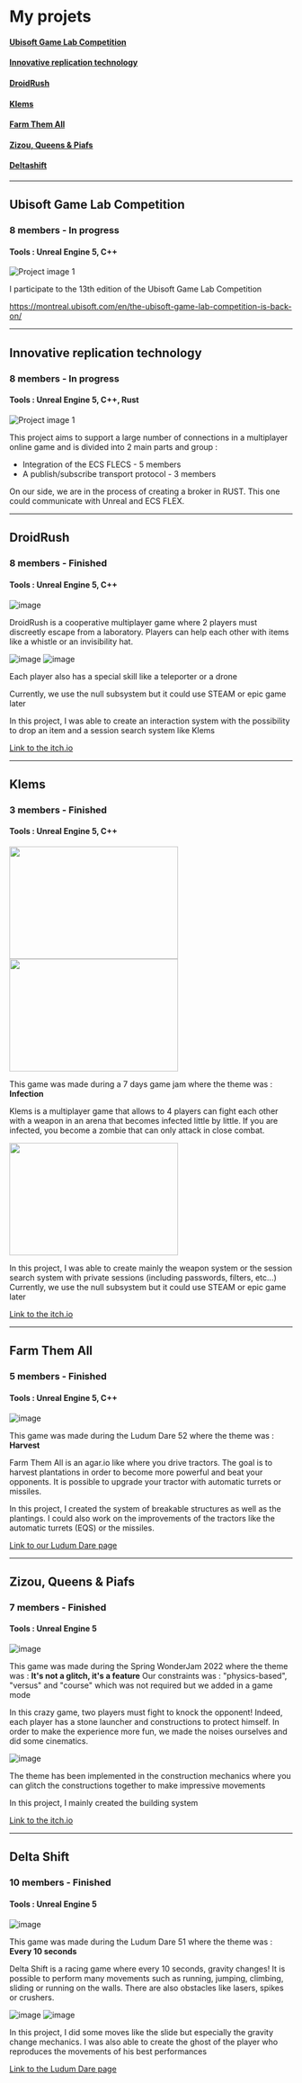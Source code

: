 # My projets

#### [Ubisoft Game Lab Competition ](#ubisoft)
#### [Innovative replication technology ](#replication)
#### [DroidRush ](#droidrush)
#### [Klems ](#klems)
#### [Farm Them All ](#farmthemall)
#### [Zizou, Queens & Piafs ](#zizou)
#### [Deltashift ](#deltashift)

 ---
 
 
## <a name="ubisoft"></a>Ubisoft Game Lab Competition
### 8 members - In progress
#### Tools : Unreal Engine 5, C++
![Project image 1](https://via.placeholder.com/150x150)

I participate to the 13th edition of the Ubisoft Game Lab Competition
 
https://montreal.ubisoft.com/en/the-ubisoft-game-lab-competition-is-back-on/
 
---
 
 
 
## <a name="replication"></a>Innovative replication technology
### 8 members - In progress
#### Tools : Unreal Engine 5, C++, Rust
![Project image 1](https://via.placeholder.com/150x150)

This project aims to support a large number of connections in a multiplayer online game and is divided into 2 main parts and group :
 - Integration of the ECS FLECS - 5 members
 - A publish/subscribe transport protocol - 3 members
 
 On our side, we are in the process of creating a broker in RUST. This one could communicate with Unreal and ECS FLEX.

 
 
 
---



## <a name="droidrush"></a>DroidRush
### 8 members - Finished
#### Tools : Unreal Engine 5, C++
![image](https://user-images.githubusercontent.com/100521440/216778122-5b59acef-f394-4935-ae5e-9f12ffe68b67.png)

DroidRush is a cooperative multiplayer game where 2 players must discreetly escape from a laboratory. Players can help each other with items like a whistle or an invisibility hat.

![image](https://user-images.githubusercontent.com/100521440/216778720-13324ad6-e47a-4ebb-a094-db7c9905ac8c.png)
![image](https://user-images.githubusercontent.com/100521440/216778948-f7b34506-4f57-46b6-a13d-83eaded2d04a.png)

Each player also has a special skill like a teleporter or a drone

Currently, we use the null subsystem but it could use STEAM or epic game later

In this project, I was able to create an interaction system with the possibility to drop an item and a session search system like Klems

[Link to the itch.io](https://example.com)



---



## <a name="klems"></a>Klems
### 3 members - Finished
#### Tools : Unreal Engine 5, C++
<img src="https://user-images.githubusercontent.com/100521440/216897498-31acc7e6-0808-41c5-b060-ddf79658103f.png"  width="300" height="200"/>
<img src="https://user-images.githubusercontent.com/100521440/216897385-1b79a6d5-d33d-402e-be76-110b82c6b6ae.png"  width="300" height="200"/>

This game was made during a 7 days game jam where the theme was : **Infection**

Klems is a multiplayer game that allows to 4 players can fight each other with a weapon in an arena that becomes infected little by little. If you are infected, you become a zombie that can only attack in close combat.

<img src="https://user-images.githubusercontent.com/100521440/216896241-0a6347de-8046-4d37-9c85-9dcb0af3828a.png"  width="300" height="200" />

In this project, I was able to create mainly the weapon system or the session search system with private sessions (including passwords, filters, etc...)
Currently, we use the null subsystem but it could use STEAM or epic game later

[Link to the itch.io](https://zankanotachi.itch.io/klems)



---



## <a name="farmthemall"></a>Farm Them All
### 5 members - Finished
#### Tools : Unreal Engine 5, C++
![image](https://user-images.githubusercontent.com/100521440/216898925-1b812ae2-c4f3-4ed2-86ee-513ae0e71a2a.png)

This game was made during the Ludum Dare 52 where the theme was : **Harvest**

Farm Them All is an agar.io like where you drive tractors. 
The goal is to harvest plantations in order to become more powerful and beat your opponents. It is possible to upgrade your tractor with automatic turrets or missiles. 

In this project, I created the system of breakable structures as well as the plantings. I could also work on the improvements of the tractors like the automatic turrets (EQS) or the missiles.

[Link to our Ludum Dare page](https://ldjam.com/events/ludum-dare/52/farm-them-all-technet)



---



## <a name="zizou"></a>Zizou, Queens & Piafs
### 7 members - Finished
#### Tools : Unreal Engine 5

![image](https://user-images.githubusercontent.com/100521440/216900946-fa376ddb-f4d8-4a1b-b9d7-31ccef9472e5.png)

This game was made during the Spring WonderJam 2022 where the theme was : **It's not a glitch, it's a feature**
Our constraints was :  "physics-based", "versus" and "course" which was not required but we added in a game mode

In this crazy game, two players must fight to knock the opponent! Indeed, each player has a stone launcher and constructions to protect himself.
In order to make the experience more fun, we made the noises ourselves and did some cinematics. 

![image](https://user-images.githubusercontent.com/100521440/216900805-9bb46aba-704e-4903-9983-2f480211d996.png)


The theme has been implemented in the construction mechanics where you can glitch the constructions together to make impressive movements

In this project, I mainly created the building system

[Link to the itch.io](https://bako52.itch.io/zizou-queen-piafs)



---



## <a name="deltashift"></a>Delta Shift
### 10 members - Finished
#### Tools : Unreal Engine 5

![image](https://user-images.githubusercontent.com/100521440/216901652-0ea8ca8d-3456-42da-8e14-71a32919898e.png)

This game was made during the Ludum Dare 51 where the theme was : **Every 10 seconds**


Delta Shift is a racing game where every 10 seconds, gravity changes! It is possible to perform many movements such as running, jumping, climbing, sliding or running on the walls.
There are also obstacles like lasers, spikes or crushers.

![image](https://user-images.githubusercontent.com/100521440/216901724-5a9f8812-fb5e-49c2-868a-2c425beecf7a.png) ![image](https://user-images.githubusercontent.com/100521440/216903561-09354a52-7f6b-45a8-a3fc-7b2ae655e041.png)


In this project, I did some moves like the slide but especially the gravity change mechanics. I was also able to create the ghost of the player who reproduces the movements of his best performances




[Link to the Ludum Dare page](https://ldjam.com/events/ludum-dare/51/delta-shift)

